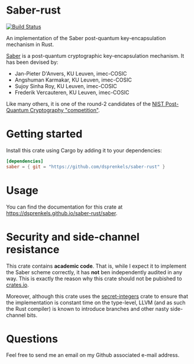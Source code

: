 # Saber-rust

[![Build Status](https://travis-ci.org/dsprenkels/saber-rust.svg?branch=master)](https://travis-ci.org/dsprenkels/saber-rust)

An implementation of the Saber post-quantum key-encapsulation mechanism in Rust.

[Saber][eprint] is a post-quantum cryptographic key-encapsulation mechanism. It
has been devised by:

  - Jan-Pieter D'Anvers, KU Leuven, imec-COSIC
  - Angshuman Karmakar, KU Leuven, imec-COSIC
  - Sujoy Sinha Roy, KU Leuven, imec-COSIC
  - Frederik Vercauteren, KU Leuven, imec-COSIC

Like many others, it is one of the round-2 candidates of the [NIST Post-Quantum
Cryptography "competition"][nist].

[nist]: https://csrc.nist.gov/projects/post-quantum-cryptography/round-2-submissions
[eprint]: https://eprint.iacr.org/2018/230.pdf

# Getting started

Install this crate using Cargo by adding it to your dependencies:

```toml
[dependencies]
saber = { git = "https://github.com/dsprenkels/saber-rust" }
```

# Usage

You can find the documentation for this crate at
<https://dsprenkels.github.io/saber-rust/saber>.

# Security and side-channel resistance

This crate contains **academic code**. That is, while I expect it to implement
the Saber scheme correctly, it has **not** ben independently audited in any way.
This is exactly the reason why this crate should not be pubished to [crates.io].

Moreover, although this crate uses the [secret-integers] crate to ensure that the implementation is constant time on the type-level, LLVM (and as such the Rust compiler) is known to introduce branches and other nasty side-channel bits.

[crates.io]: https://crates.io
[secret-integers]: https://github.com/denismerigoux/rust-secret-integers

# Questions

Feel free to send me an email on my Github associated e-mail address.
